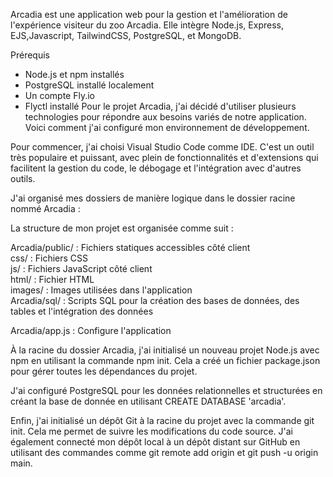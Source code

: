 Arcadia est une application web pour la gestion et l'amélioration de l'expérience visiteur du zoo Arcadia. Elle intègre Node.js, Express, EJS,Javascript, TailwindCSS, PostgreSQL, et MongoDB.

Prérequis
- Node.js et npm installés
- PostgreSQL installé localement
- Un compte Fly.io
- Flyctl installé
Pour le projet Arcadia, j'ai décidé d'utiliser plusieurs technologies pour répondre aux besoins variés de notre application. Voici comment j'ai configuré mon environnement de développement.

Pour commencer, j'ai choisi Visual Studio Code comme IDE. C'est un outil très populaire et puissant, avec plein de fonctionnalités et d'extensions qui facilitent la gestion du code, le débogage et l'intégration avec d'autres outils.

J'ai organisé mes dossiers de manière logique dans le dossier racine nommé Arcadia :

La structure de mon projet est organisée comme suit :

Arcadia/public/ : Fichiers statiques accessibles côté client <br>
css/ : Fichiers CSS <br>
js/ : Fichiers JavaScript côté client<br>
html/ : Fichier HTML <br>
images/ : Images utilisées dans l'application <br>
Arcadia/sql/ : Scripts SQL pour la création des bases de données, des tables et l'intégration des données <br>

Arcadia/app.js : Configure l'application

À la racine du dossier Arcadia, j'ai initialisé un nouveau projet Node.js avec npm en utilisant la commande npm init. Cela a créé un fichier package.json pour gérer toutes les dépendances du projet.<br>

J'ai configuré PostgreSQL pour les données relationnelles et structurées en créant la base de donnée en utilisant CREATE DATABASE 'arcadia'.<br>

Enfin, j'ai initialisé un dépôt Git à la racine du projet avec la commande git init. Cela me permet de suivre les modifications du code source. J'ai également connecté mon dépôt local à un dépôt distant sur GitHub en utilisant des commandes comme git remote add origin et git push -u origin main.



